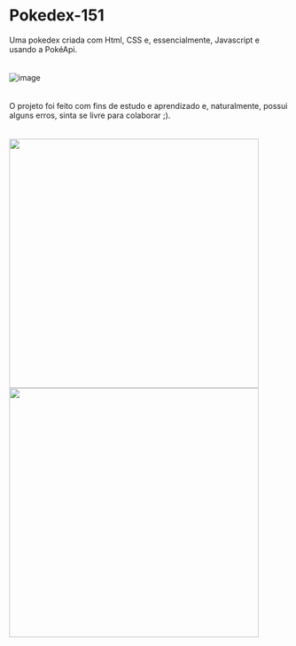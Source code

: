# Pokedex-151
Uma pokedex criada com Html, CSS e, essencialmente, Javascript e usando a PokéApi.
<br><br><br>
![image](https://user-images.githubusercontent.com/75482200/178751685-eaf569a4-b52b-40ac-b597-28140ea72e81.png)
<br><br><br>
O projeto foi feito com fins de estudo e aprendizado e, naturalmente, possui alguns erros, sinta se livre para colaborar ;).
<br><br><br>
<img width="450" src="https://user-images.githubusercontent.com/75482200/178756365-1f8b332b-a122-4433-9271-c9054059d38c.png"><img width="450" src="https://user-images.githubusercontent.com/75482200/178757814-3fddae19-fc39-4a1f-91f9-acce102f7f68.png">
